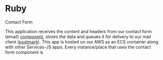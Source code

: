 # Ruby

Contact Form

This application receives the content and headers from our contact form \(email\) [component](https://patterns.boston.gov/components/detail/contact_form.html), stores the data and queues it for delivery to our mail client \([postmark](https://postmarkapp.com/developer)\). This app is hosted on our AWS as an ECS container along with other Services-JS apps. Every instance/place that uses the contact form component is

